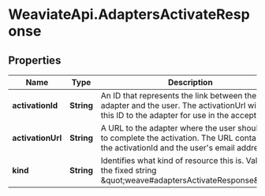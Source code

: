 # WeaviateApi.AdaptersActivateResponse

## Properties
Name | Type | Description | Notes
------------ | ------------- | ------------- | -------------
**activationId** | **String** | An ID that represents the link between the adapter and the user. The activationUrl will give this ID to the adapter for use in the accept API. | [optional] 
**activationUrl** | **String** | A URL to the adapter where the user should go to complete the activation. The URL contains the activationId and the user&#39;s email address. | [optional] 
**kind** | **String** | Identifies what kind of resource this is. Value: the fixed string \&quot;weave#adaptersActivateResponse\&quot;. | [optional] [default to &#39;weave#adaptersActivateResponse&#39;]


